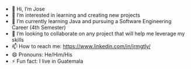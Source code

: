- 👋 Hi, I’m Jose
- 👀 I’m interested in learning and creating new projects
- 🌱 I’m currently learning Java and pursuing a Software Engineering Career (4th Semester)
- 💞️ I’m looking to collaborate on any project that will help me leverage my skills
- 📫 How to reach me: https://www.linkedin.com/in/jrmgtly/
- 😄 Pronouns: He/Him/His
- ⚡ Fun fact: I live in Guatemala

<!---
jrmgtly/jrmgtly is a ✨ special ✨ repository because its `README.md` (this file) appears on your GitHub profile.
You can click the Preview link to take a look at your changes.
--->
